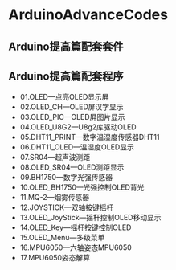 # ArduinoAdvanceCodes

## Arduino提高篇配套套件

## Arduino提高篇配套程序

- 01.OLED—点亮OLED显示屏
- 02.OLED_CH—OLED屏汉字显示
- 03.OLED_PIC—OLED屏图片显示
- 04.OLED_U8G2—U8g2库驱动OLED
- 05.DHT11_PRINT—数字温湿度传感器DHT11
- 06.DHT11_OLED—温湿度OLED显示
- 07.SR04—超声波测距
- 08.OLED_SR04—OLED测距显示
- 09.BH1750—数字光强传感器
- 10.OLED_BH1750—光强控制OLED背光
- 11.MQ-2—烟雾传感器
- 12.JOYSTICK—双轴按键摇杆
- 13.OLED_JoyStick—摇杆控制OLED移动显示
- 14.OLED_Key—摇杆按键控制OLED
- 15.OLED_Menu—多级菜单
- 16.MPU6050—六轴姿态MPU6050
- 17.MPU6050姿态解算





